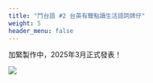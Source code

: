 ```yaml
---
title: "鬥台語 #2 台英有聲點讀生活語詞牌仔"
weight: 5
header_menu: false
---
```


加緊製作中，2025年3月正式發表！

![](images/paia2.png)
